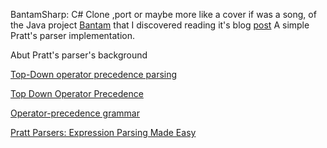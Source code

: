 BantamSharp:
	  C# Clone ,port or maybe more like a cover if was a song, of the Java project  [Bantam](https://github.com/munificent/bantam)  that I discovered   reading it's blog [post](http://journal.stuffwithstuff.com/2011/03/19/pratt-parsers-expression-parsing-made-easy/)
A simple Pratt's parser implementation.

Abut Pratt's parser's background

[Top-Down operator precedence parsing](http://eli.thegreenplace.net/2010/01/02/top-down-operator-precedence-parsing/)

[Top Down Operator Precedence](http://javascript.crockford.com/tdop/tdop.html)

[Operator-precedence grammar](http://en.wikipedia.org/wiki/Operator-precedence_grammar)

[Pratt Parsers: Expression Parsing Made Easy](https://news.ycombinator.com/item?id=2344837)
